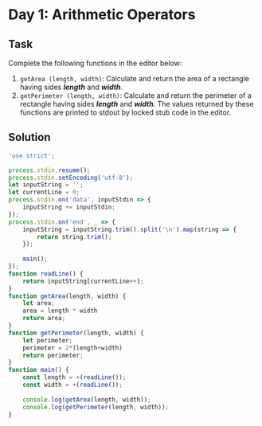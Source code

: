 # Day 1: Arithmetic Operators

## Task

Complete the following functions in the editor below:

1. `getArea (length, width)`: Calculate and return the area of a rectangle having
sides **_length_** and **_width_**.
2. `getPerimeter (length, width)`: Calculate and return the perimeter of a
rectangle having sides **_length_** and **_width_**.
The values returned by these functions are printed to stdout by locked stub code in the
editor.

## Solution

```JavaScript
'use strict';

process.stdin.resume();
process.stdin.setEncoding('utf-8');
let inputString = '';
let currentLine = 0;
process.stdin.on('data', inputStdin => {
    inputString += inputStdin;
});
process.stdin.on('end', _ => {
    inputString = inputString.trim().split('\n').map(string => {
        return string.trim();
    });
    
    main();    
});
function readLine() {
    return inputString[currentLine++];
}
function getArea(length, width) {
    let area;
    area = length * width
    return area;
}
function getPerimeter(length, width) {
    let perimeter;
    perimeter = 2*(length+width)
    return perimeter;
}
function main() {
    const length = +(readLine());
    const width = +(readLine());
    
    console.log(getArea(length, width));
    console.log(getPerimeter(length, width));
}
```
